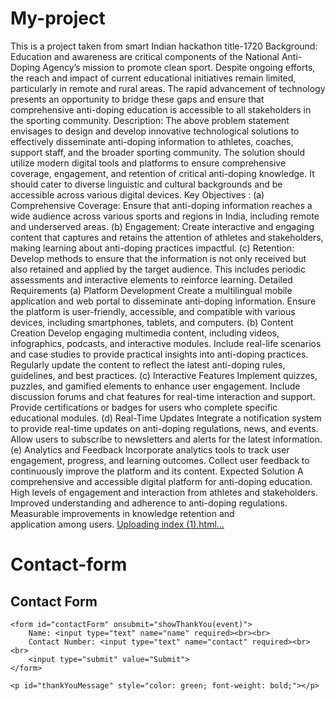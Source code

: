 # My-project
This is a project taken from smart Indian hackathon title-1720
Background: Education and awareness are critical components of the National Anti-Doping Agency’s mission to promote clean sport. Despite ongoing efforts, the reach and impact of current educational initiatives remain limited, particularly in remote and rural areas. The rapid advancement of technology presents an opportunity to bridge these gaps and ensure that comprehensive anti-doping education is accessible to all stakeholders in the sporting community.
Description: The above problem statement envisages to design and develop innovative technological solutions to effectively disseminate anti-doping information to athletes, coaches, support staff, and the broader sporting community. The solution should utilize modern digital tools and platforms to ensure comprehensive coverage, engagement, and retention of critical anti-doping knowledge. It should cater to diverse linguistic and cultural backgrounds and be accessible across various digital devices. 
Key Objectives : 
(a) Comprehensive Coverage: Ensure that anti-doping information reaches a wide audience across various sports and regions in India, including remote and underserved areas. 
(b) Engagement: Create interactive and engaging content that captures and retains the attention of athletes and stakeholders, making learning about anti-doping practices impactful. 
(c) Retention: Develop methods to ensure that the information is not only received but also retained and applied by the target audience. This includes periodic assessments and interactive elements to reinforce learning. Detailed Requirements 
(a) Platform Development Create a multilingual mobile application and web portal to disseminate anti-doping information. Ensure the platform is user-friendly, accessible, and compatible with various devices, including smartphones, tablets, and computers. 
(b) Content Creation Develop engaging multimedia content, including videos, infographics, podcasts, and interactive modules. Include real-life scenarios and case studies to provide practical insights into anti-doping practices. Regularly update the content to reflect the latest anti-doping rules, guidelines, and best practices. 
(c) Interactive Features Implement quizzes, puzzles, and gamified elements to enhance user engagement. Include discussion forums and chat features for real-time interaction and support. Provide certifications or badges for users who complete specific educational modules. 
(d) Real-Time Updates Integrate a notification system to provide real-time updates on anti-doping regulations, news, and events. Allow users to subscribe to newsletters and alerts for the latest information.
(e) Analytics and Feedback Incorporate analytics tools to track user engagement, progress, and learning outcomes. Collect user feedback to continuously improve the platform and its content. Expected Solution A comprehensive and accessible digital platform for anti-doping education. High levels of engagement and interaction from athletes and stakeholders. Improved understanding and adherence to anti-doping regulations. Measurable improvements in knowledge retention and application among users.
[Uploading index (1).html…]()
# Contact-form
<!DOCTYPE html>
<html>
<head>
    <title>Contact Form</title>
    <script>
        function showThankYou(event) {
            event.preventDefault(); // Prevents the form from submitting
            document.getElementById("thankYouMessage").innerText = "Thank you for submitting!";
            document.getElementById("contactForm").style.display = "none"; // Hides the form after submission
        }
    </script>
</head>
<body>
    <h2>Contact Form</h2>
    
    <form id="contactForm" onsubmit="showThankYou(event)">
        Name: <input type="text" name="name" required><br><br>
        Contact Number: <input type="text" name="contact" required><br><br>
        <input type="submit" value="Submit">
    </form>

    <p id="thankYouMessage" style="color: green; font-weight: bold;"></p>
</body>
</html>

